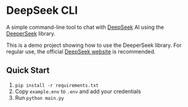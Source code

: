# DeepSeek CLI

A simple command-line tool to chat with [DeepSeek](https://chat.deepseek.com/) AI using the [DeeperSeek](https://github.com/theAbdoSabbagh/DeeperSeek) library.

This is a demo project showing how to use the DeeperSeek library. For regular use, the official [DeepSeek website](https://chat.deepseek.com/) is recommended.

## Quick Start

1. `pip install -r requirements.txt`
2. Copy `example.env` to `.env` and add your credentials
3. Run `python main.py`